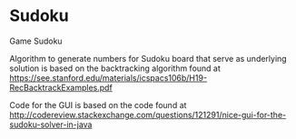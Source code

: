 # Sudoku
Game Sudoku

Algorithm to generate numbers for Sudoku board that serve as underlying solution is based on the backtracking algorithm 
found at https://see.stanford.edu/materials/icspacs106b/H19-RecBacktrackExamples.pdf

Code for the GUI is based on the code found at http://codereview.stackexchange.com/questions/121291/nice-gui-for-the-sudoku-solver-in-java

